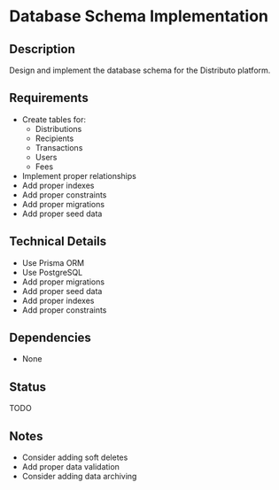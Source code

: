 # Database Schema Implementation

## Description
Design and implement the database schema for the Distributo platform.

## Requirements
- Create tables for:
  - Distributions
  - Recipients
  - Transactions
  - Users
  - Fees
- Implement proper relationships
- Add proper indexes
- Add proper constraints
- Add proper migrations
- Add proper seed data

## Technical Details
- Use Prisma ORM
- Use PostgreSQL
- Add proper migrations
- Add proper seed data
- Add proper indexes
- Add proper constraints

## Dependencies
- None

## Status
TODO

## Notes
- Consider adding soft deletes
- Add proper data validation
- Consider adding data archiving 